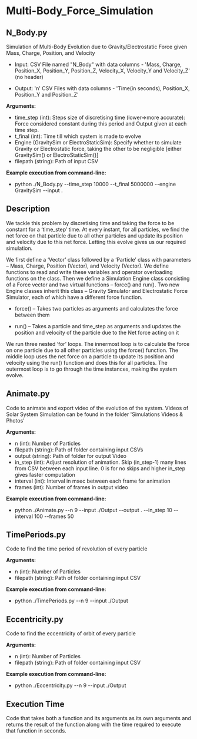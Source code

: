 # Multi-Body_Force_Simulation

## N_Body.py

Simulation of Multi-Body Evolution due to Gravity/Electrostatic Force given Mass, Charge, Position, and Velocity


- Input: CSV File named "N_Body" with data columns - 'Mass, Charge, Position_X, Position_Y, Position_Z, Velocity_X, Velocity_Y and Velocity_Z' (no header)

- Output: 'n' CSV Files with data columns - 'Time(in seconds), Position_X, Position_Y and Position_Z'


**Arguments:**
-	time_step (int): Steps size of discretising time (lower⇒more accurate): Force considered constant during this period and Output given at each time step. 
-	t_final (int): Time till which system is made to evolve
-	Engine (GravitySim or ElectroStaticSim): Specify whether to simulate Gravity or Electrostatic force, taking the other to be negligible [either GravitySim() or ElectroStaticSim()]
-	filepath (string): Path of input CSV

**Example execution from command-line:**
- python ./N_Body.py --time_step 10000 --t_final 5000000 --engine GravitySim --input .



## Description

We tackle this problem by discretising time and taking the force to be constant for a ‘time_step’ time. At every instant, for all particles, we find the net force on that particle due to all other particles and update its position and velocity due to this net force. Letting this evolve gives us our required simulation.

We first define a ‘Vector’ class followed by a ‘Particle’ class with parameters – Mass, Charge, Position (Vector), and Velocity (Vector). We define functions to read and write these variables and operator overloading functions on the class. 
Then we define a Simulation Engine class consisting of a Force vector and two virtual functions – force() and run(). 
Two new Engine classes inherit this class – Gravity Simulator and Electrostatic Force Simulator, each of which have a different force function. 

- force() – Takes two particles as arguments and calculates the force between them

- run() – Takes a particle and time_step as arguments and updates the position and velocity of the particle due to the Net force acting on it

We run three nested ‘for’ loops. The innermost loop is to calculate the force on one particle due to all other particles using the force() function. The middle loop uses the net force on a particle to update its position and velocity using the run() function and does this for all particles. The outermost loop is to go through the time instances, making the system evolve.



## Animate.py

Code to animate and export video of the evolution of the system. Videos of Solar System Simulation can be found in the folder 'Simulations Videos & Photos'


**Arguments:**
-	n (int): Number of Particles
-	filepath (string): Path of folder containing input CSVs
-	output (string): Path of folder for output Video
-	in_step (int): Adjust resolution of animation. Skip (in_step-1) many lines from CSV between each input line. 0 is for no skips and higher in_step gives faster computation
-	interval (int): Interval in msec between each frame for animation
-	frames (int): Number of frames in output video


**Example execution from command-line:**
- python ./Animate.py --n 9 --input ./Output --output . --in_step 10 --interval 100 --frames 50



## TimePeriods.py
Code to find the time period of revolution of every particle

**Arguments:**
-	n (int): Number of Particles
-	filepath (string): Path of folder containing input CSV

**Example execution from command-line:**
- python ./TimePeriods.py --n 9 --input ./Output


## Eccentricity.py
Code to find the eccentricity of orbit of every particle

**Arguments:**
-	n (int): Number of Particles
-	filepath (string): Path of folder containing input CSV

**Example execution from command-line:**
- python ./Eccentricity.py --n 9 --input ./Output

## Execution Time
Code that takes both a function and its arguments as its own arguments and returns the result
of the function along with the time required to execute that function in seconds.
